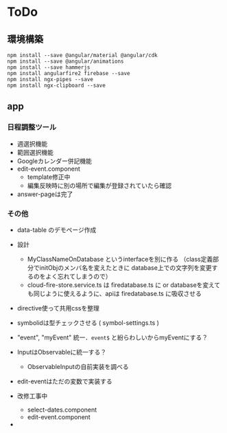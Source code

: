 # ToDo


## 環境構築

```
npm install --save @angular/material @angular/cdk
npm install --save @angular/animations
npm install --save hammerjs
npm install angularfire2 firebase --save
npm install ngx-pipes --save
npm install ngx-clipboard --save
```


## app

### 日程調整ツール

* 週選択機能
* 範囲選択機能
* Googleカレンダー併記機能
* edit-event.component
  * template修正中
  * 編集反映時に別の場所で編集が登録されていたら確認
* answer-pageは完了


### その他

* data-table のデモページ作成

* 設計
  * MyClassNameOnDatabase というinterfaceを別に作る
      （class定義部分でinitObjのメンバ名を変えたときに
      database上での文字列を変更するのをよく忘れてしまうので）
  * cloud-fire-store.service.ts は firedatabase.ts に
      or databaseを変えても同じように使えるように、apiは firedatabase.ts に吸収させる

* directive使って共用cssを整理
* symbolidは型チェックさせる ( symbol-settings.ts )
* "event", "myEvent" 統一．`event$` と紛らわしいからmyEventにする？
* InputはObservableに統一する？
  * ObservableInputの自前実装を調べる
* edit-eventはただの変数で実装する

* 改修工事中
  * select-dates.component
  * edit-event.component

* 

